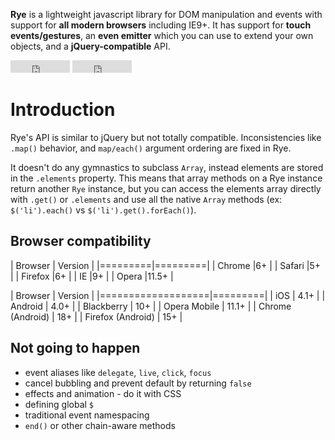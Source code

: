 **Rye** is a lightweight javascript library for DOM manipulation and events with support for **all modern browsers** including IE9+. It has support for **touch events/gestures**, an **even emitter** which you can use to extend your own objects, and a **jQuery-compatible** API.
          
<div class="buttons">
    <iframe src="http://ghbtns.com/github-btn.html?user=jcemer&amp;repo=rye&amp;type=watch&amp;count=true&amp;size=small" allowtransparency="true" frameborder="0" scrolling="0" width="95" height="20"></iframe>
    <iframe src="http://ghbtns.com/github-btn.html?user=jcemer&amp;repo=rye&amp;type=fork&amp;count=true&amp;size=small" allowtransparency="true" frameborder="0" scrolling="0" width="95" height="20"></iframe>
</div>

Introduction
==================

Rye's API is similar to jQuery but not totally compatible. Inconsistencies like `.map()` behavior, and `map/each()` argument ordering are fixed in Rye.

It doesn't do any gymnastics to subclass `Array`, instead elements are stored in the `.elements` property. This means that array methods on a Rye instance return another `Rye` instance, but you can access the elements array directly with `.get()` or `.elements` and use all the native `Array` methods (ex: `$('li').each()` vs `$('li').get().forEach()`).

Browser compatibility
------------------

| Browser | Version |
|=========|=========|
| Chrome  |6+       |
| Safari  |5+       |
| Firefox |6+       |
| IE      |9+       |
| Opera   |11.5+    |

| Browser           | Version |
|===================|=========|
| iOS               | 4.1+    |
| Android           | 4.0+    |
| Blackberry        | 10+     |
| Opera Mobile      | 11.1+   |
| Chrome (Android)  | 18+     |
| Firefox (Android) | 15+     |

Not going to happen
------------------

- event aliases like `delegate`, `live`, `click`, `focus`
- cancel bubbling and prevent default by returning `false`
- effects and animation - do it with CSS
- defining global `$`
- traditional event namespacing
- `end()` or other chain-aware methods



